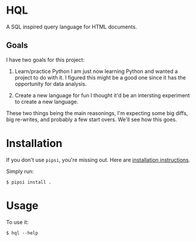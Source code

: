 # HQL

A SQL inspired query language for HTML documents.

## Goals

I have two goals for this project:

1. Learn/practice Python
I am just now learning Python and wanted a project to do with it.  I figured this might be a good one since it has the opportunity for data analysis.

1. Create a new language for fun
I thought it'd be an intersting experiment to create a new language.


These two things being the main reasonings, I'm expecting some big diffs, big re-writes, and probably a few start overs.  We'll see how this goes.


# Installation

If you don't use `pipsi`, you're missing out.
Here are [installation instructions](https://github.com/mitsuhiko/pipsi#readme).

Simply run:

    $ pipsi install .


# Usage

To use it:

    $ hql --help
